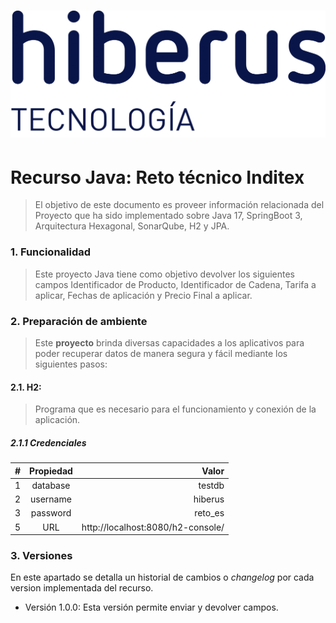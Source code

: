 # ![Logo-template](img/logo.png)
# Recurso Java: Reto técnico Inditex

>El objetivo de este documento es proveer información relacionada del Proyecto que ha sido implementado sobre Java 17, SpringBoot 3, Arquitectura Hexagonal, SonarQube, H2 y JPA.

### 1.  Funcionalidad
>Este proyecto Java tiene como objetivo devolver los siguientes campos Identificador de Producto, Identificador de Cadena, Tarifa a aplicar, Fechas de aplicación y Precio Final a aplicar.

### 2.  Preparación de ambiente
>Este **proyecto** brinda diversas capacidades a los aplicativos para poder recuperar datos de manera segura y fácil mediante los siguientes pasos:

#### 2.1. H2:
>Programa que es necesario para el funcionamiento y conexión de la aplicación.

##### 2.1.1 Credenciales

| # | Propiedad     |                             Valor |
| :----|:-------------:|----------------------------------:|
|1| database |                            testdb |
|2| username |                            hiberus |
|3| password |                           reto_es |
|5| URL | http://localhost:8080/h2-console/ |

### 3.  Versiones
En este apartado se detalla un historial de cambios o *changelog* por cada version implementada del recurso.

+ Versión 1.0.0: Esta versión permite enviar y devolver campos.